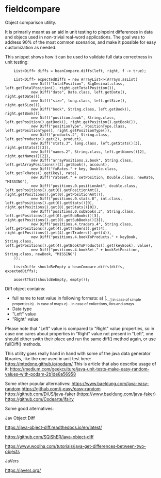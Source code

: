 # fieldcompare
Object comparison utility.

It is primarily meant as an aid in unit testing to pinpoint differences in data and objecs used in non-trivial real-word applications.
The goal was to address 90% of the most common scenarios, and make it possible for easy customization as needed.

This snippet shows how it can be used to validate full data correctness in unit testing:

        List<Diff> diffs = beanCompare.diffs(left, right, f -> true);

        List<Diff> expectedDiffs = new ArrayList<>(Arrays.asList(
                new Diff("totalPosition", BigDecimal.class, left.getTotalPosition(), right.getTotalPosition()),
                new Diff("date", Date.class, left.getDate(), right.getDate()),
                new Diff("size", long.class, left.getSize(), right.getSize()),
                new Diff("book", String.class, left.getBook(), right.getBook()),
                new Diff("position.book", String.class, left.getPosition().getBook(), right.getPosition().getBook()),
                new Diff("positionType", PositionType.class, left.getPositionType(), right.getPositionType()),
                new Diff("products.2", String.class, left.getProducts().get(2), product),
                new Diff("stats.3", long.class, left.getStats()[3], right.getStats()[3]),
                new Diff("names.2", String.class, left.getNames()[2], right.getNames()[2]),
                new Diff("arrayPositions.2.book", String.class, left.getArrayPositions()[2].getBook(), account),
                new Diff("fxRates." + key, Double.class, left.getFxRates().get(key), rate),
                new Diff("rateSet." + setPosition, Double.class, newRate, "MISSING"),
                new Diff("positions.0.positionAmt", double.class, left.getPositions().get(0).getPositionAmt(), right.getPositions().get(0).getPositionAmt()),
                new Diff("positions.0.stats.0", int.class, left.getPositions().get(0).getStats()[0], right.getPositions().get(0).getStats()[0]),
                new Diff("positions.0.subBooks.3", String.class, left.getPositions().get(0).getSubBooks()[3], right.getPositions().get(0).getSubBooks()[3]),
                new Diff("positions.4.traders.4", String.class, left.getPositions().get(4).getTraders().get(4), right.getPositions().get(4).getTraders().get(4)),
                new Diff("positions.4.bookToProducts." + keyBook, String.class, left.getPositions().get(4).getBookToProducts().get(keyBook), value),
                new Diff("positions.4.bookSet." + bookSetPosition, String.class, newBook, "MISSING")
        ));

        List<Diff> shouldBeEmpty = beanCompare.diffs(diffs, expectedDiffs);

        assertThat(shouldBeEmpty, empty());

Diff object contains:
- full name to test value in following formats:
  a) <property instance name>[.<sub property instance name>...] in case of simple properties
  b) <property instance name>.<key name> in case of maps
  c) <property instance name>.<index>.<property name> in case of collections, lists and arrays
- Data type
- "Left" value
- "Right" value

Please note that "Left" value is compared to "Right" value properties, so in case one cares about properties in "Right" value not present in "Left", one should either swith their place and run the same diff() method again, or use fullDiff() methods.
  
  
This utility goes really hand in hand with some of the java data generator libraries, like the one used in unit test here:
https://mtedone.github.io/podam/
This is article that also describe usage of it:
https://medium.com/geekculture/java-unit-tests-make-easy-random-values-with-podam-2b1de8a56958

Some other popular alternatives:
https://www.baeldung.com/java-easy-random
https://github.com/j-easy/easy-random
https://github.com/DiUS/java-faker (https://www.baeldung.com/java-faker)
https://github.com/Codearte/jfairy

Some good alternatives:

Jav Object Diff

https://java-object-diff.readthedocs.io/en/latest/

https://github.com/SQiShER/java-object-diff

https://www.woolha.com/tutorials/java-get-differences-between-two-objects

JaVers

https://javers.org/

